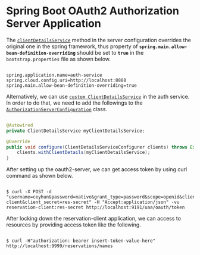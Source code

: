 # Spring Boot OAuth2 Authorization Server Application

The [`clientDetailsService`](./src/main/java/com/ca/samples/cloud/authservice/AuthorizationServerConfiguration.java) method in the server configuration overrides the original one in the spring framework, thus property of **`spring.main.allow-bean-definition-overriding`** should be set to **`true`** in the `bootstrap.properties` file as shown below.

```properties

spring.application.name=auth-service
spring.cloud.config.uri=http://localhost:8888
spring.main.allow-bean-definition-overriding=true

```

Alternatively, we can use [`custom ClientDetailsService`](./src/main/java/com/ca/samples/cloud/authservice/ClientConfiguration.java) in the auth service. In order to do that, we need to add the followings to the [`AuthorizationServerConfiguration`](./src/main/java/com/ca/samples/cloud/authservice/AuthorizationServerConfiguration.java) class.

```java

@Autowired
private ClientDetailsService myClientDetailsService;

@Override
public void configure(ClientDetailsServiceConfigurer clients) throws Exception {
    clients.withClientDetails(myClientDetailsService);
}

```

After setting up the oauth2-server, we can get access token by using curl command as shown below.

```curl

$ curl -X POST -d "username=ceyhun&password=native&grant_type=password&scope=openid&client_id=reservation-client&client_secret=res-secret" -H "Accept:application/json" -vu reservation-client:res-secret http://localhost:9191/uaa/oauth/token

```

After locking down the reservation-client application, we can access to resources by providing access token like the following.

```curl

$ curl -H"authorization: bearer insert-token-value-here" http://localhost:9999/reservations/names

```
